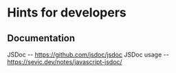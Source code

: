 # Hints for developers

## Documentation

JSDoc -- https://github.com/jsdoc/jsdoc
JSDoc usage -- https://sevic.dev/notes/javascript-jsdoc/
